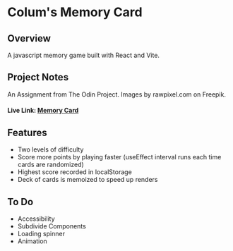 # Colum's Memory Card

## Overview

A javascript memory game built with React and Vite.

## Project Notes

An Assignment from The Odin Project. Images by rawpixel.com on Freepik.

#### Live Link: [Memory Card](https://columk-memory-card.netlify.app/)

## Features

- Two levels of difficulty
- Score more points by playing faster (useEffect interval runs each time cards are randomized)
- Highest score recorded in localStorage
- Deck of cards is memoized to speed up renders

## To Do

- Accessibility
- Subdivide Components
- Loading spinner
- Animation
